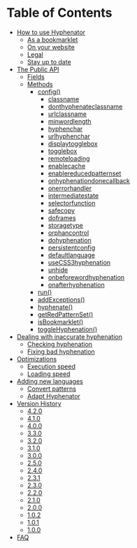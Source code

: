 # Table of Contents #

  * [How to use Hyphenator](http://code.google.com/p/hyphenator/wiki/en_HowToUseHyphenator)
    * [As a bookmarklet](http://code.google.com/p/hyphenator/wiki/en_HowToUseHyphenator#Using_Hyphenator_as_a_Bookmarklet)
    * [On your website](http://code.google.com/p/hyphenator/wiki/en_HowToUseHyphenator#Using_Hyphenator_on_your_website)
    * [Legal](http://code.google.com/p/hyphenator/wiki/en_HowToUseHyphenator#Legal)
    * [Stay up to date](http://code.google.com/p/hyphenator/wiki/en_HowToUseHyphenator#Stay_up_to_date)
  * [The Public API](http://code.google.com/p/hyphenator/wiki/en_PublicAPI)
    * [Fields](http://code.google.com/p/hyphenator/wiki/en_PublicAPI#Fields)
    * [Methods](http://code.google.com/p/hyphenator/wiki/en_PublicAPI#Methods)
      * [config()](http://code.google.com/p/hyphenator/wiki/en_PublicAPI#void_Hyphenator.config(object_settings))
        * [classname](https://code.google.com/p/hyphenator/wiki/en_PublicAPI#properties_classname_and_donthyphenateclassname)
        * [donthyphenateclassname](https://code.google.com/p/hyphenator/wiki/en_PublicAPI#properties_classname_and_donthyphenateclassname)
        * [urlclassname](https://code.google.com/p/hyphenator/wiki/en_PublicAPI#property_urlclassname)
        * [minwordlength](http://code.google.com/p/hyphenator/wiki/en_PublicAPI#property_minwordlength)
        * [hyphenchar](http://code.google.com/p/hyphenator/wiki/en_PublicAPI#property_hyphenchar)
        * [urlhyphenchar](http://code.google.com/p/hyphenator/wiki/en_PublicAPI#property_urlhyphenchar)
        * [displaytogglebox](http://code.google.com/p/hyphenator/wiki/en_PublicAPI#property_displaytogglebox)
        * [togglebox](http://code.google.com/p/hyphenator/wiki/en_PublicAPI#property_togglebox)
        * [remoteloading](http://code.google.com/p/hyphenator/wiki/en_PublicAPI#property_remoteloading)
        * [enablecache](http://code.google.com/p/hyphenator/wiki/en_PublicAPI#property_enablecache)
        * [enablereducedpatternset](http://code.google.com/p/hyphenator/wiki/en_PublicAPI#property_enablereducedpatternset)
        * [onhyphenationdonecallback](http://code.google.com/p/hyphenator/wiki/en_PublicAPI#property_onhyphenationdonecallback)
        * [onerrorhandler](http://code.google.com/p/hyphenator/wiki/en_PublicAPI#property_onerrorhandler)
        * [intermediatestate](http://code.google.com/p/hyphenator/wiki/en_PublicAPI#property_intermediatestate)
        * [selectorfunction](http://code.google.com/p/hyphenator/wiki/en_PublicAPI#property_selectorfunction)
        * [safecopy](http://code.google.com/p/hyphenator/wiki/en_PublicAPI#property_safecopy)
        * [doframes](http://code.google.com/p/hyphenator/wiki/en_PublicAPI#property_doframes)
        * [storagetype](http://code.google.com/p/hyphenator/wiki/en_PublicAPI#property_storagetype)
        * [orphancontrol](http://code.google.com/p/hyphenator/wiki/en_PublicAPI#property_orphancontrol)
        * [dohyphenation](http://code.google.com/p/hyphenator/wiki/en_PublicAPI#property_dohyphenation)
        * [persistentconfig](http://code.google.com/p/hyphenator/wiki/en_PublicAPI#property_persistentconfig)
        * [defaultlanguage](http://code.google.com/p/hyphenator/wiki/en_PublicAPI#property_defaultlanguage)
        * [useCSS3hyphenation](http://code.google.com/p/hyphenator/wiki/en_PublicAPI#property_useCSS3hyphenation)
        * [unhide](http://code.google.com/p/hyphenator/wiki/en_PublicAPI#property_unhide)
        * [onbeforewordhyphenation](http://code.google.com/p/hyphenator/wiki/en_PublicAPI#property_onbeforewordhyphenation)
        * [onafterhyphenation](http://code.google.com/p/hyphenator/wiki/en_PublicAPI#property_onafterhyphenation)
      * [run()](http://code.google.com/p/hyphenator/wiki/en_PublicAPI#void_Hyphenator.run())
      * [addExceptions()](http://code.google.com/p/hyphenator/wiki/en_PublicAPI#void_Hyphenator.addExceptions(string_language,_string_words))
      * [hyphenate()](http://code.google.com/p/hyphenator/wiki/en_PublicAPI#mixed_Hyphenator.hyphenate(mixed_target,_string_lang))
      * [getRedPatternSet()](http://code.google.com/p/hyphenator/wiki/en_PublicAPI#bool_Hyphenator.getRedPatternSet(string_lang))
      * [isBookmarklet()](http://code.google.com/p/hyphenator/wiki/en_PublicAPI#bool_Hyphenator.isBookmarklet())
      * [toggleHyphenation()](http://code.google.com/p/hyphenator/wiki/en_PublicAPI#void_Hyphenator.toggleHyphenation())
  * [Dealing with inaccurate hyphenation](http://code.google.com/p/hyphenator/wiki/en_DealingWithInaccurateHyphenation)
    * [Checking hyphenation](http://code.google.com/p/hyphenator/wiki/en_DealingWithInaccurateHyphenation#Checking_hyphenation)
    * [Fixing bad hyphenation](http://code.google.com/p/hyphenator/wiki/en_DealingWithInaccurateHyphenation#Fixing_bad_hyphenation)
  * [Optimizations](http://code.google.com/p/hyphenator/wiki/en_Optimizations)
    * [Execution speed](http://code.google.com/p/hyphenator/wiki/en_Optimizations#Execution_speed)
    * [Loading speed](http://code.google.com/p/hyphenator/wiki/en_Optimizations#Loading_speed)
  * [Adding new languages](http://code.google.com/p/hyphenator/wiki/en_AddNewLanguage)
    * [Convert patterns](http://code.google.com/p/hyphenator/wiki/en_AddNewLanguage#Converting_the_patterns)
    * [Adapt Hyphenator](http://code.google.com/p/hyphenator/wiki/en_AddNewLanguage#adapt_code_in_Hyphenator)
  * [Version History](http://code.google.com/p/hyphenator/wiki/en_VersionHistory)
    * [4.2.0](http://code.google.com/p/hyphenator/wiki/en_VersionHistory?ts=1366920049&updated=en_VersionHistory#(April_25,_2013))
    * [4.1.0](http://code.google.com/p/hyphenator/wiki/en_VersionHistory#(October_18,_2012))
    * [4.0.0](http://code.google.com/p/hyphenator/wiki/en_VersionHistory#(August_05,_2011))
    * [3.3.0](http://code.google.com/p/hyphenator/wiki/en_VersionHistory#(April_6,_2011))
    * [3.2.0](http://code.google.com/p/hyphenator/wiki/en_VersionHistory#(November_14,_2010))
    * [3.1.0](http://code.google.com/p/hyphenator/wiki/en_VersionHistory#(September_2,_2010))
    * [3.0.0](http://code.google.com/p/hyphenator/wiki/en_VersionHistory#(June_16,_2010))
    * [2.5.0](http://code.google.com/p/hyphenator/wiki/en_VersionHistory#(February_27,_2010))
    * [2.4.0](http://code.google.com/p/hyphenator/wiki/en_VersionHistory#(October_09,_2009))
    * [2.3.1](http://code.google.com/p/hyphenator/wiki/en_VersionHistory#(August_05,_2009))
    * [2.3.0](http://code.google.com/p/hyphenator/wiki/en_VersionHistory#(July_14,_2009))
    * [2.2.0](http://code.google.com/p/hyphenator/wiki/en_VersionHistory#(May_06,_2009))
    * [2.1.0](http://code.google.com/p/hyphenator/wiki/en_VersionHistory#(Apr_05,_2009))
    * [2.0.0](http://code.google.com/p/hyphenator/wiki/en_VersionHistory#(Mar_15,_2009))
    * [1.0.2](http://code.google.com/p/hyphenator/wiki/en_VersionHistory#(Mar_08,_2009))
    * [1.0.1](http://code.google.com/p/hyphenator/wiki/en_VersionHistory#(Mar_02,_2009))
    * [1.0.0](http://code.google.com/p/hyphenator/wiki/en_VersionHistory#(Feb_21,_2009))
  * [FAQ](http://code.google.com/p/hyphenator/wiki/en_FAQ)